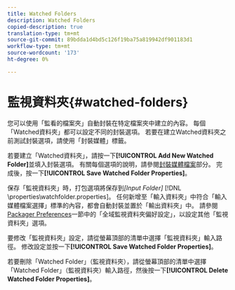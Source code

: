 ```yaml
---
title: Watched Folders
description: Watched Folders
copied-description: true
translation-type: tm+mt
source-git-commit: 89bdda1d4bd5c126f19ba75a819942df901183d1
workflow-type: tm+mt
source-wordcount: '173'
ht-degree: 0%

---
```



# 監視資料夾{#watched-folders}

您可以使用「監看的檔案夾」自動封裝在特定檔案夾中建立的內容。 每個「Watched資料夾」都可以設定不同的封裝選項。 若要在建立Watched資料夾之前測試封裝選項，請使用「封裝媒體」標籤。

若要建立「Watched資料夾」，請按一下&#x200B;**[!UICONTROL Add New Watched Folder]**&#x200B;並填入封裝選項。 有關每個選項的說明，請參閱[封裝媒體檔案](../../aaxs-protecting-content/content-packaging-media-files/content-packaging-media-files-overview.md)部分。 完成後，按一下&#x200B;**[!UICONTROL Save Watched Folder Properties]**。

保存「監視資料夾」時，打包選項將保存到&#x200B;*[Input Folder]* [!DNL \properties\watchfolder.properties]。 任何新增至「輸入資料夾」中符合「輸入媒體檔案選擇」標準的內容，都會自動封裝並置於「輸出資料夾」中。 請參閱[Packager Preferences](../../aaxs-reference-implementations/fam-air-app-usage/initial-fam-setup-set-prefs/initial-fam-setup-pkg-prefs.md)一節中的「全域監視資料夾偏好設定」，以設定其他「監視資料夾」選項。

要修改「監視資料夾」設定，請從螢幕頂部的清單中選擇「監視資料夾」輸入路徑。 修改設定並按一下&#x200B;**[!UICONTROL Save Watched Folder Properties]**。

若要刪除「Watched Folder」（監視資料夾），請從螢幕頂部的清單中選擇「Watched Folder」（監視資料夾）輸入路徑，然後按一下&#x200B;**[!UICONTROL Delete Watched Folder Properties]**。
